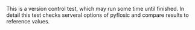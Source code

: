 This is a version control test, which may run some time until finished. 
In detail this test checks serveral options of pyflosic and compare 
results to reference values. 
